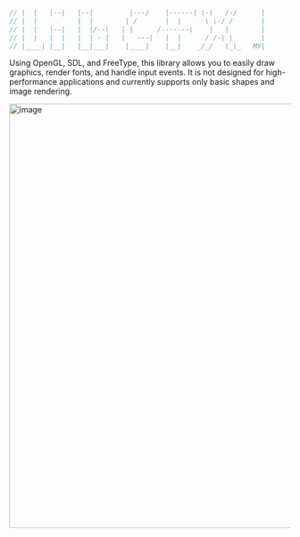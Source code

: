 ```cpp
// |  |   |--|   |--|         |---/    |------| \-\   /-/      |
// |  |          |  |        | /       |  |      \ \-/ /       |
// |  |   |--|   |  |/--\   | |      /-------\    |   |        |
// |  |   |  |   |  | - |   |   ---|   |  |      / /-\ \       |
// |____| |__|   |__|___|    |____|    |__|    _/_/   \_\_   MY|

```

Using OpenGL, SDL, and FreeType, this library allows you to easily draw graphics, render fonts, and handle input events. It is not designed for high-performance applications and currently supports only basic shapes and image rendering.

<img width="922" height="761" alt="image" src="https://github.com/user-attachments/assets/4c35c8ac-fcc8-46e9-ae8c-dba53ec38bc1" />
